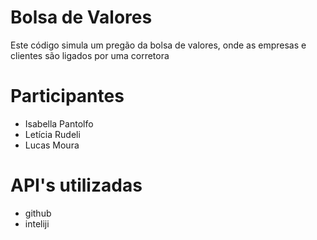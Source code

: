 # Bolsa de Valores

Este código simula um pregão da bolsa de valores, onde as empresas e clientes são ligados por uma corretora

# Participantes 

- Isabella Pantolfo
- Letícia Rudeli 
- Lucas Moura

# API's utilizadas 
- github
- inteliji 

